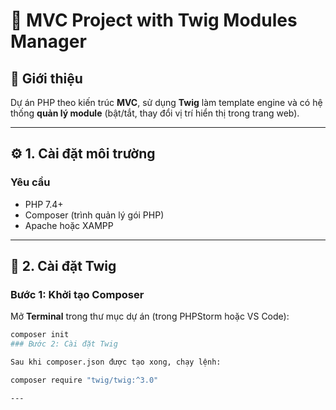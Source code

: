 # 🧱 MVC Project with Twig Modules Manager

## 📌 Giới thiệu
Dự án PHP theo kiến trúc **MVC**, sử dụng **Twig** làm template engine và có hệ thống **quản lý module** (bật/tắt, thay đổi vị trí hiển thị trong trang web).

---

## ⚙️ 1. Cài đặt môi trường

### Yêu cầu
- PHP 7.4+  
- Composer (trình quản lý gói PHP)  
- Apache hoặc XAMPP  

---

## 🧰 2. Cài đặt Twig

### Bước 1: Khởi tạo Composer

Mở **Terminal** trong thư mục dự án (trong PHPStorm hoặc VS Code):

```bash
composer init
### Bước 2: Cài đặt Twig

Sau khi composer.json được tạo xong, chạy lệnh:

composer require "twig/twig:^3.0"

---
